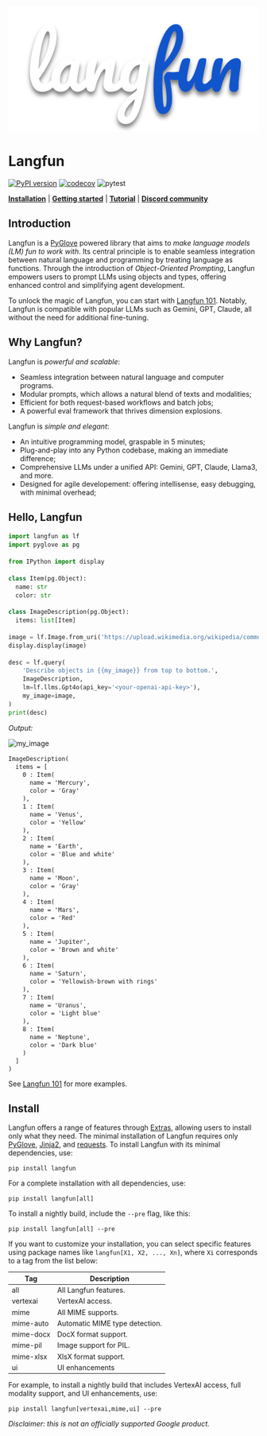 <div align="center">
<img src="https://raw.githubusercontent.com/google/langfun/main/docs/_static/logo.svg" width="520px" alt="logo"></img>
</div>

# Langfun

[![PyPI version](https://badge.fury.io/py/langfun.svg)](https://badge.fury.io/py/langfun)
[![codecov](https://codecov.io/gh/google/langfun/branch/main/graph/badge.svg)](https://codecov.io/gh/google/langfun)
![pytest](https://github.com/google/langfun/actions/workflows/ci.yaml/badge.svg)

[**Installation**](#install) | [**Getting started**](#hello-langfun) | [**Tutorial**](https://colab.research.google.com/github/google/langfun/blob/main/docs/notebooks/langfun101.ipynb) | [**Discord community**](https://discord.gg/U6wPN9R68k)

## Introduction

Langfun is a [PyGlove](https://github.com/google/pyglove) powered library that
aims to *make language models (LM) fun to work with*. Its central principle is
to enable seamless integration between natural language and programming by
treating language as functions. Through the introduction of *Object-Oriented Prompting*, 
Langfun empowers users to prompt LLMs using objects and types, offering enhanced
control and simplifying agent development.

To unlock the magic of Langfun, you can start with
[Langfun 101](https://colab.research.google.com/github/google/langfun/blob/main/docs/notebooks/langfun101.ipynb). Notably, Langfun is compatible with popular LLMs such as Gemini, GPT,
Claude, all without the need for additional fine-tuning.

## Why Langfun?

Langfun is *powerful and scalable*:

*   Seamless integration between natural language and computer programs.
*   Modular prompts, which allows a natural blend of texts and modalities;
*   Efficient for both request-based workflows and batch jobs;
*   A powerful eval framework that thrives dimension explosions.

Langfun is *simple and elegant*:

*   An intuitive programming model, graspable in 5 minutes;
*   Plug-and-play into any Python codebase, making an immediate difference;
*   Comprehensive LLMs under a unified API: Gemini, GPT, Claude, Llama3, and more.
*   Designed for agile developement: offering intellisense, easy debugging, with minimal overhead;

## Hello, Langfun

```python
import langfun as lf
import pyglove as pg

from IPython import display

class Item(pg.Object):
  name: str
  color: str

class ImageDescription(pg.Object):
  items: list[Item]

image = lf.Image.from_uri('https://upload.wikimedia.org/wikipedia/commons/thumb/8/83/Solar_system.jpg/1646px-Solar_system.jpg')
display.display(image)

desc = lf.query(
    'Describe objects in {{my_image}} from top to bottom.',
    ImageDescription,
    lm=lf.llms.Gpt4o(api_key='<your-openai-api-key>'),
    my_image=image,
)
print(desc)
```
*Output:*

<img src="https://upload.wikimedia.org/wikipedia/commons/thumb/8/83/Solar_system.jpg/1646px-Solar_system.jpg" width="520px" alt="my_image"></img>

```
ImageDescription(
  items = [
    0 : Item(
      name = 'Mercury',
      color = 'Gray'
    ),
    1 : Item(
      name = 'Venus',
      color = 'Yellow'
    ),
    2 : Item(
      name = 'Earth',
      color = 'Blue and white'
    ),
    3 : Item(
      name = 'Moon',
      color = 'Gray'
    ),
    4 : Item(
      name = 'Mars',
      color = 'Red'
    ),
    5 : Item(
      name = 'Jupiter',
      color = 'Brown and white'
    ),
    6 : Item(
      name = 'Saturn',
      color = 'Yellowish-brown with rings'
    ),
    7 : Item(
      name = 'Uranus',
      color = 'Light blue'
    ),
    8 : Item(
      name = 'Neptune',
      color = 'Dark blue'
    )
  ]
)
```
See [Langfun 101](https://colab.research.google.com/github/google/langfun/blob/main/docs/notebooks/langfun101.ipynb) for more examples.

## Install

Langfun offers a range of features through [Extras](https://packaging.python.org/en/latest/tutorials/installing-packages/#installing-extras), allowing users to install only what they need. The minimal installation of Langfun requires only [PyGlove](https://github.com/google/pyglove), [Jinja2](https://github.com/pallets/jinja/), and [requests](https://github.com/psf/requests). To install Langfun with its minimal dependencies, use:

```
pip install langfun
```

For a complete installation with all dependencies, use:

```
pip install langfun[all]
```

To install a nightly build, include the `--pre` flag, like this:

```
pip install langfun[all] --pre
```

If you want to customize your installation, you can select specific features using package names like `langfun[X1, X2, ..., Xn]`, where `Xi` corresponds to a tag from the list below:

| Tag                 |  Description                             |
| ------------------- | ---------------------------------------- |
| all                 | All Langfun features.                    |
| vertexai            | VertexAI access.                         |
| mime                | All MIME supports.                       |
| mime-auto           | Automatic MIME type detection.           |
| mime-docx           | DocX format support.                     |
| mime-pil            | Image support for PIL.                   |
| mime-xlsx           | XlsX format support.                     |
| ui                  | UI enhancements                          |


For example, to install a nightly build that includes VertexAI access, full modality support, and UI enhancements, use:
```
pip install langfun[vertexai,mime,ui] --pre
```

*Disclaimer: this is not an officially supported Google product.*
